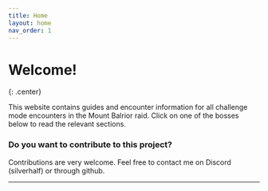 ```yaml
---
title: Home
layout: home
nav_order: 1
---
```


# Welcome!
{: .center}

This website contains guides and encounter information for all challenge mode encounters in the Mount Balrior raid.
Click on one of the bosses below to read the relevant sections.

<div class="index-container">
    <a href="decima/overview.html"
       class="index-button"
       style="background-image: url(images/decima.webp);"></a>
    <a href="greer/overview.html"
       class="index-button"
       style="background-image: url(images/greer.webp);"></a>
    <a href="ura/overview.html"
       class="index-button"
       style="background-image: url(images/ura.webp);"></a>
</div>

### Do you want to contribute to this project?

Contributions are very welcome. Feel free to contact me on Discord (silverhalf) or through github.

----
